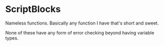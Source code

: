 # ScriptBlocks
Nameless functions.
Basically any function I have that's short and sweet.

None of these have any form of error checking beyond having variable types.
